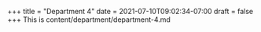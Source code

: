 +++
title = "Department 4"
date = 2021-07-10T09:02:34-07:00
draft = false
+++
This is content/department/department-4.md
